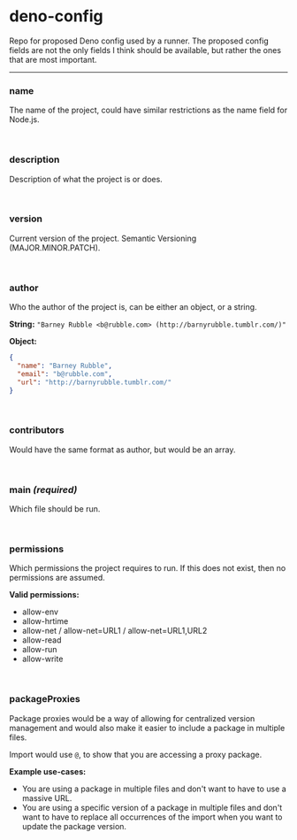 # deno-config
Repo for proposed Deno config used by a runner. The proposed config fields are not the only fields I think should be available, but rather the ones that are most important.

-----

### name

The name of the project, could have similar restrictions as the name field for Node.js.

<br />

### description

Description of what the project is or does.

<br />

### version

Current version of the project. Semantic Versioning (MAJOR.MINOR.PATCH).

<br />

### author

Who the author of the project is, can be either an object, or a string.

**String:** `"Barney Rubble <b@rubble.com> (http://barnyrubble.tumblr.com/)"`

**Object:**
```json
{
  "name": "Barney Rubble",
  "email": "b@rubble.com",
  "url": "http://barnyrubble.tumblr.com/"
}
```

<br />

### contributors

Would have the same format as author, but would be an array.

<br />

### main *(required)*

Which file should be run.

<br />

### permissions

Which permissions the project requires to run. If this does not exist, then no permissions are assumed.

**Valid permissions:**
  - allow-env
  - allow-hrtime
  - allow-net / allow-net=URL1 / allow-net=URL1,URL2
  - allow-read
  - allow-run
  - allow-write

<br />

### packageProxies

Package proxies would be a way of allowing for centralized version management and would also make it easier to include a package in multiple files.

Import would use `@`, to show that you are accessing a proxy package.

**Example use-cases:**
  - You are using a package in multiple files and don't want to have to use a massive URL.
  - You are using a specific version of a package in multiple files and don't want to have to replace all occurrences of the import when you want to update the package version.